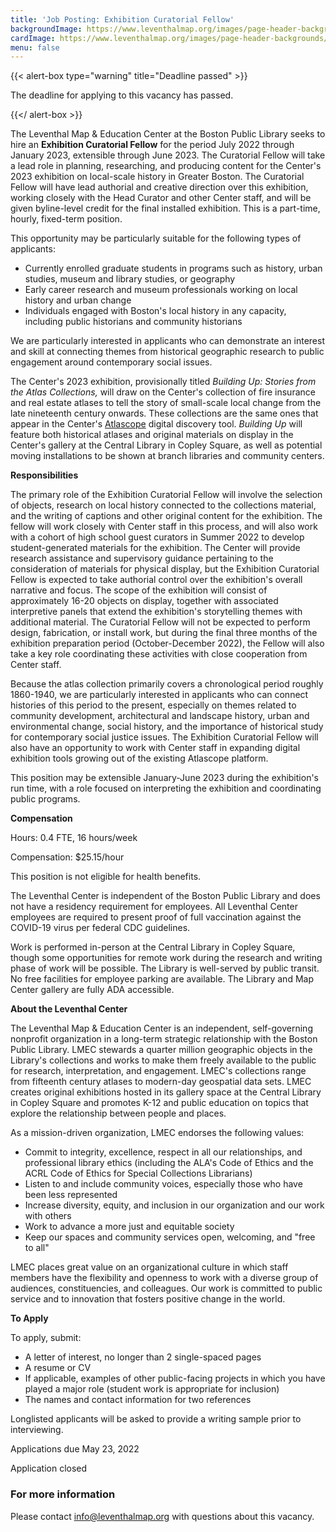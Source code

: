 ```yaml
---
title: 'Job Posting: Exhibition Curatorial Fellow'
backgroundImage: https://www.leventhalmap.org/images/page-header-backgrounds/gallery.jpg
cardImage: https://www.leventhalmap.org/images/page-header-backgrounds/gallery.jpg
menu: false
---
```


{{< alert-box type="warning" title="Deadline passed" >}}

The deadline for applying to this vacancy has passed.

{{</ alert-box >}}

The Leventhal Map & Education Center at the Boston Public Library seeks
to hire an **Exhibition Curatorial Fellow** for the period July 2022
through January 2023, extensible through June 2023. The Curatorial
Fellow will take a lead role in planning, researching, and producing
content for the Center's 2023 exhibition on local-scale history in
Greater Boston. The Curatorial Fellow will have lead authorial and
creative direction over this exhibition, working closely with the Head
Curator and other Center staff, and will be given byline-level credit
for the final installed exhibition. This is a part-time, hourly,
fixed-term position.

This opportunity may be particularly suitable for the following types of
applicants:

* Currently enrolled graduate students in programs such as history, urban studies, museum and library studies, or geography
* Early career research and museum professionals working on local history and urban change
* Individuals engaged with Boston's local history in any capacity, including public historians and community historians

We are particularly interested in applicants who can demonstrate an
interest and skill at connecting themes from historical geographic
research to public engagement around contemporary social issues.

The Center's 2023 exhibition, provisionally titled *Building Up: Stories
from the Atlas Collections,* will draw on the Center's collection of
fire insurance and real estate atlases to tell the story of small-scale
local change from the late nineteenth century onwards. These collections
are the same ones that appear in the Center's
[Atlascope](https://atlascope.org) digital discovery tool.
*Building Up* will feature both historical atlases and original
materials on display in the Center's gallery at the Central Library in
Copley Square, as well as potential moving installations to be shown at
branch libraries and community centers.

**Responsibilities**

The primary role of the Exhibition Curatorial Fellow will involve the
selection of objects, research on local history connected to the
collections material, and the writing of captions and other original
content for the exhibition. The fellow will work closely with Center
staff in this process, and will also work with a cohort of high school
guest curators in Summer 2022 to develop student-generated materials for
the exhibition. The Center will provide research assistance and
supervisory guidance pertaining to the consideration of materials for
physical display, but the Exhibition Curatorial Fellow is expected to
take authorial control over the exhibition's overall narrative and
focus. The scope of the exhibition will consist of approximately 16-20
objects on display, together with associated interpretive panels that
extend the exhibition's storytelling themes with additional material.
The Curatorial Fellow will not be expected to perform design,
fabrication, or install work, but during the final three months of the
exhibition preparation period (October-December 2022), the Fellow will
also take a key role coordinating these activities with close
cooperation from Center staff.

Because the atlas collection primarily covers a chronological period
roughly 1860-1940, we are particularly interested in applicants who can
connect histories of this period to the present, especially on themes
related to community development, architectural and landscape history,
urban and environmental change, social history, and the importance of
historical study for contemporary social justice issues. The Exhibition
Curatorial Fellow will also have an opportunity to work with Center
staff in expanding digital exhibition tools growing out of the existing
Atlascope platform.

This position may be extensible January-June 2023 during the
exhibition's run time, with a role focused on interpreting the
exhibition and coordinating public programs.

**Compensation**

Hours: 0.4 FTE, 16 hours/week

Compensation: \$25.15/hour

This position is not eligible for health benefits.

The Leventhal Center is independent of the Boston Public Library and
does not have a residency requirement for employees. All Leventhal
Center employees are required to present proof of full vaccination
against the COVID-19 virus per federal CDC guidelines.

Work is performed in-person at the Central Library in Copley Square,
though some opportunities for remote work during the research and
writing phase of work will be possible. The Library is well-served by
public transit. No free facilities for employee parking are available.
The Library and Map Center gallery are fully ADA accessible.

**About the Leventhal Center**

The Leventhal Map & Education Center is an independent, self-governing
nonprofit organization in a long-term strategic relationship with the
Boston Public Library. LMEC stewards a quarter million geographic
objects in the Library's collections and works to make them freely
available to the public for research, interpretation, and engagement.
LMEC's collections range from fifteenth century atlases to modern-day
geospatial data sets. LMEC creates original exhibitions hosted in its
gallery space at the Central Library in Copley Square and promotes K-12
and public education on topics that explore the relationship between
people and places.

As a mission-driven organization, LMEC endorses the following values:

* Commit to integrity, excellence, respect in all our relationships, and professional library ethics (including the ALA's Code of Ethics and the ACRL Code of Ethics for Special Collections Librarians)
* Listen to and include community voices, especially those who have been less represented
* Increase diversity, equity, and inclusion in our organization and our work with others
* Work to advance a more just and equitable society
* Keep our spaces and community services open, welcoming, and "free to all"

LMEC places great value on an organizational culture in which staff
members have the flexibility and openness to work with a diverse group
of audiences, constituencies, and colleagues. Our work is committed to
public service and to innovation that fosters positive change in the
world.

**To Apply**

To apply, submit:

* A letter of interest, no longer than 2 single-spaced pages
* A resume or CV
* If applicable, examples of other public-facing projects in which you have played a major role (student work is appropriate for inclusion)
* The names and contact information for two references

Longlisted applicants will be asked to provide a writing sample prior to
interviewing.

Applications due May 23, 2022

<a class="btn btn-lg btn-primary-outline disabled">Application closed</a>

### For more information

Please contact [info@leventhalmap.org](mailto:info@leventhalmap.org) with questions about this vacancy.
